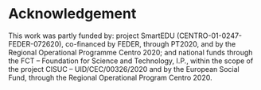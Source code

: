 # Acknowledgement

This work was partly funded by: project SmartEDU (CENTRO-01-0247-FEDER-072620), co-financed by FEDER, through PT2020, and by the Regional Operational Programme Centro 2020; and national funds
through the FCT – Foundation for Science and Technology, I.P., within the scope of the project CISUC – UID/CEC/00326/2020 and by the European Social Fund, through the Regional Operational
Program Centro 2020.
